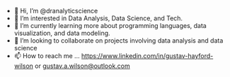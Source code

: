 - 👋 Hi, I’m @dranalyticscience
- 👀 I’m interested in Data Analysis, Data Science, and Tech.
- 🌱 I’m currently learning more about programming languages, data visualization, and data modeling.
- 💞️ I’m looking to collaborate on projects involving data analysis and data science
- 📫 How to reach me ... https://www.linkedin.com/in/gustav-hayford-wilson or gustav.a.wilson@outlook.com

<!---
dranalyticscience/dranalyticscience is a ✨ special ✨ repository because its `README.md` (this file) appears on your GitHub profile.
You can click the Preview link to take a look at your changes.
--->
